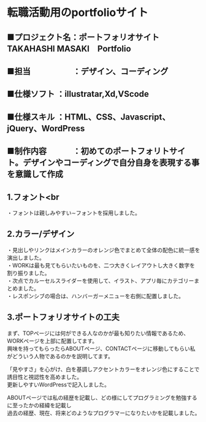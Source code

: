 # 転職活動用のportfolioサイト

## ■プロジェクト名：ポートフォリオサイト　TAKAHASHI MASAKI　Portfolio<br>
## ■担当　　　　　 ：デザイン、コーディング<br>
## ■仕様ソフト    ：illustratar,Xd,VScode<br>
## ■仕様スキル    ：HTML、CSS、Javascript、jQuery、WordPress<br>
## ■制作内容　　　 ：初めてのポートフォリトサイト。デザインやコーディングで自分自身を表現する事を意識して作成<br>


## 1.フォント<br
・フォントは親しみやすい∼フォントを採用しました。

## 2.カラー/デザイン<br>

・見出しやリンクはメインカラーのオレンジ色でまとめて全体の配色に統一感を演出しました。<br>
・WORKは最も見てもらいたいものを、二つ大きくレイアウトし大きく数字を割り振りました。<br>
・次点でカルーセルスライダーを使用して、イラスト、アプリ毎にカテゴリーまとめました。<br>
・レスポンシブの場合は、ハンバーガーメニューを右側に配置しました。

## 3.ポートフォリオサイトの工夫<br>

まず、TOPページには何ができる人なのかが最も知りたい情報であるため、WORKページを上部に配置してます。<br>
興味を持ってもらったらABOUTページ、CONTACTページに移動してもらい私がどういう人物であるのかを説明してます。<br>

「見やすさ」を心がけ、白を基調しアクセントカラーをオレンジ色にすることで<br>
誘目性と視認性を高めました。<br>
更新しやすいWordPressで記入しました。<br>

ABOUTページでは私の経歴を記載し、どの様にしてプログラミングを勉強するに至ったかの経緯を記載し<br>
過去の経歴、現在、将来どのようなプログラマーになりたいかを記載しました。<br>
